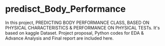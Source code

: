# predisct_Body_Performance
In this project, PREDICTING BODY PERFORMANCE CLASS, BASED ON PHYSICAL  CHARACTERISTICS &amp; PERFORMANCE  ON PHYSICAL TESTs.
It's based on kaggle Dataset.
Project proposal, Python codes for EDA &amp; Advance Analysis and  Final report are included here.
